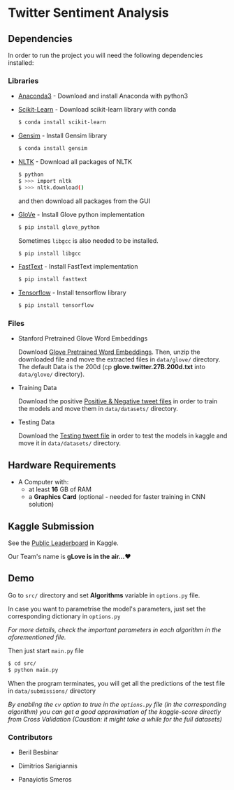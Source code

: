 # Twitter Sentiment Analysis

## Dependencies

In order to run the project you will need the following dependencies installed:

### Libraries

* [Anaconda3] - Download and install Anaconda with python3
* [Scikit-Learn] - Download scikit-learn library with conda

    ```sh
    $ conda install scikit-learn
    ```

* [Gensim] - Install Gensim library 

    ```sh
    $ conda install gensim
    ```
    
* [NLTK] - Download all packages of NLTK

    ```sh
    $ python
    $ >>> import nltk
    $ >>> nltk.download()
    ```

    and then download all packages from the GUI

* [GloVe] - Install Glove python implementation

    ```sh
    $ pip install glove_python
    ```
    
    Sometimes `libgcc` is also needed to be installed.
    ```sh
    $ pip install libgcc
    ```

* [FastText] - Install FastText implementation

    ```sh
    $ pip install fasttext
    ```
* [Tensorflow] - Install tensorflow library

    ```sh
    $ pip install tensorflow
    ```

### Files
* Stanford Pretrained Glove Word Embeddings

    Download [Glove Pretrained Word Embeddings](http://nlp.stanford.edu/data/glove.twitter.27B.zip).
    Then, unzip the downloaded file and move the extracted files in `data/glove/` directory.
    The default Data is the 200d (cp **glove.twitter.27B.200d.txt** into `data/glove/` directory).

* Training Data

    Download the positive [Positive & Negative tweet files](https://inclass.kaggle.com/c/epfml-text/download/twitter-datasets.zip) in order to train the models
    and move them in `data/datasets/` directory.

* Testing Data

    Download the [Testing tweet file](https://inclass.kaggle.com/c/epfml-text/download/test_data.txt) in order to test the models in kaggle
    and move it in `data/datasets/` directory.


## Hardware Requirements

- A Computer with:
    - at least **16** GB of RAM
    - a **Graphics Card** (optional - needed for faster training in CNN solution)

## Kaggle Submission

See the [Public Leaderboard](https://inclass.kaggle.com/c/epfml-text/leaderboard) in Kaggle.

Our Team's name is **gLove is in the air...**:heart:

## Demo

Go to `src/` directory and set **Algorithms** variable in `options.py` file.

In case you want to parametrise the model's parameters, just set the corresponding
dictionary in `options.py`

*For more details, check the important parameters in each algorithm in the aforementioned file.*

Then just start `main.py` file

```sh
$ cd src/
$ python main.py
```

When the program terminates, you will get all the predictions of the test file
in `data/submissions/` directory

*By enabling the `cv` option to true in the `options.py` file (in the corresponding algorithm) you can get
a good approximation of the kaggle-score directly from Cross Validation (Caustion: it might take a while for the full datasets)*
    
### Contributors

- Beril Besbinar
- Dimitrios Sarigiannis
- Panayiotis Smeros


   [Anaconda3]: <https://www.continuum.io/downloads>
   [Scikit-Learn]: <http://scikit-learn.org/stable/install.html>
   [Gensim]: <https://radimrehurek.com/gensim/>
   [NLTK]: <http://www.nltk.org/>
   [GloVe]: <https://github.com/maciejkula/glove-python>
   [FastText]: <https://pypi.python.org/pypi/fasttext>
   [Tensorflow]: <https://www.tensorflow.org/get_started/os_setup>
   
